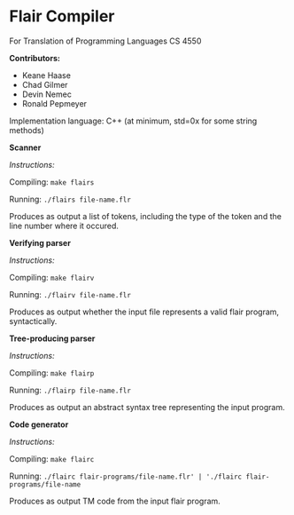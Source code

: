 Flair Compiler
==============
    
For Translation of Programming Languages CS 4550
    
**Contributors:**
* Keane Haase
* Chad Gilmer
* Devin Nemec
* Ronald Pepmeyer
    
Implementation language: C++ (at minimum, std=0x for some string methods)
    
**Scanner**
    
*Instructions:*
        
Compiling: `make flairs`
    
Running: `./flairs file-name.flr`
    
Produces as output a list of tokens, including the type of the token and the line number where it occured.
    
**Verifying parser**
    
*Instructions:*
        
Compiling: `make flairv`
    
Running: `./flairv file-name.flr`
    
Produces as output whether the input file represents a valid flair program, syntactically.
    
**Tree-producing parser**
    
*Instructions:*
        
Compiling: `make flairp`
    
Running: `./flairp file-name.flr`
    
Produces as output an abstract syntax tree representing the input program.

**Code generator**

*Instructions:*

Compiling: `make flairc`

Running: `./flairc flair-programs/file-name.flr' | './flairc flair-programs/file-name`

Produces as output TM code from the input flair program.
